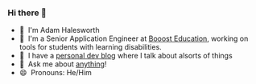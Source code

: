 ### Hi there 👋

- 🔭&nbsp; I'm Adam Halesworth
- 🚀&nbsp; I'm a Senior Application Engineer at [Booost Education](https://www.booosteducation.com/), working on tools for students with learning disabilities.
- 💾&nbsp; I have a [personal dev blog](https://halesworth.org) where I talk about alsorts of things
- 💬&nbsp; Ask me about [anything](https://github.com/thisdarktao/ama)!
- 😄&nbsp; Pronouns: He/Him

